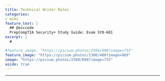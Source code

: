 ```yaml
---
title: Technical Writer Roles
categories:
- wiki
feature_text: |
  ## @esccode
  PrepCompTIA Security+ Study Guide: Exam SY0-601
excerpt: |
  #

#feature_image: "https://picsum.photos/2560/600?image=733"
feature_image: "https://picsum.photos/1300/400?image=989"
image: "https://picsum.photos/2560/600?image=733"
aside: true
---
```


---
